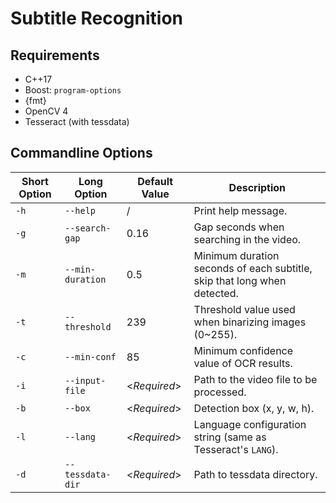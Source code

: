 # Subtitle Recognition

## Requirements

- C++17
- Boost: `program-options`
- \{fmt\}
- OpenCV 4
- Tesseract (with tessdata)

## Commandline Options

| Short Option | Long Option      | Default Value  | Description                                                                |
| ------------ | ---------------- | -------------- | -------------------------------------------------------------------------- |
|   `-h`       | `--help`         | /              | Print help message.                                                        |
|   `-g`       | `--search-gap`   | 0.16           | Gap seconds when searching in the video.                                   |
|   `-m`       | `--min-duration` | 0.5            | Minimum duration seconds of each subtitle, skip that long when detected.   |
|   `-t`       | `--threshold`    | 239            | Threshold value used when binarizing images (0~255).                       |
|   `-c`       | `--min-conf`     | 85             | Minimum confidence value of OCR results.                                   |
|   `-i`       | `--input-file`   | \<*Required*\> | Path to the video file to be processed.                                    |
|   `-b`       | `--box`          | \<*Required*\> | Detection box (x, y, w, h).                                                |
|   `-l`       | `--lang`         | \<*Required*\> | Language configuration string (same as Tesseract's `LANG`).                |
|   `-d`       | `--tessdata-dir` | \<*Required*\> | Path to tessdata directory.                                                |
